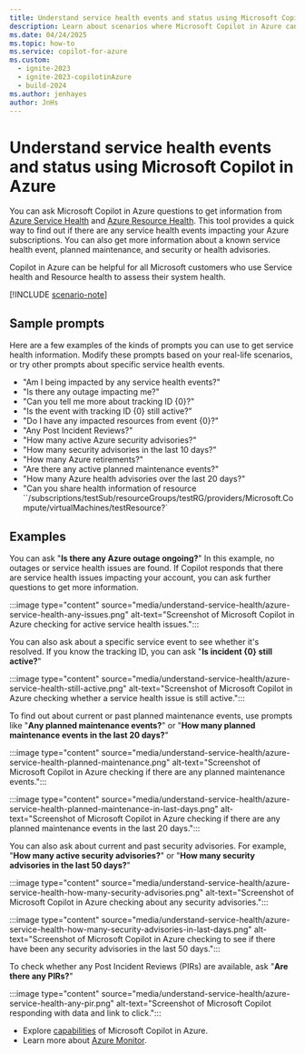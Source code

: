 ```yaml
---
title: Understand service health events and status using Microsoft Copilot in Azure
description: Learn about scenarios where Microsoft Copilot in Azure can provide information about service health events.
ms.date: 04/24/2025
ms.topic: how-to
ms.service: copilot-for-azure
ms.custom:
  - ignite-2023
  - ignite-2023-copilotinAzure
  - build-2024
ms.author: jenhayes
author: JnHs
---
```


# Understand service health events and status using Microsoft Copilot in Azure

You can ask Microsoft Copilot in Azure questions to get information from [Azure Service Health](/azure/service-health/overview) and [Azure Resource Health](/azure/service-health/resource-health-overview). This tool provides a quick way to find out if there are any service health events impacting your Azure subscriptions. You can also get more information about a known service health event, planned maintenance, and security or health advisories.

Copilot in Azure can be helpful for all Microsoft customers who use Service health and Resource health to assess their system health.

[!INCLUDE [scenario-note](includes/scenario-note.md)]

## Sample prompts

Here are a few examples of the kinds of prompts you can use to get service health information. Modify these prompts based on your real-life scenarios, or try other prompts about specific service health events.

- "Am I being impacted by any service health events?"
- "Is there any outage impacting me?"
- "Can you tell me more about tracking ID {0}?"
- "Is the event with tracking ID {0} still active?"
- "Do I have any impacted resources from event {0}?"
- "Any Post Incident Reviews?"
- "How many active Azure security advisories?"
- "How many security advisories in the last 10 days?"
- "How many Azure retirements?"
- "Are there any active planned maintenance events?"
- "How many Azure health advisories over the last 20 days?" 
- "Can you share health information of resource <br>``/subscriptions/testSub/resourceGroups/testRG/providers/Microsoft.Compute/virtualMachines/testResource?`

## Examples

You can ask "**Is there any Azure outage ongoing?**" In this example, no outages or service health issues are found. If Copilot responds that there are service health issues impacting your account, you can ask further questions to get more information.

:::image type="content" source="media/understand-service-health/azure-service-health-any-issues.png" alt-text="Screenshot of Microsoft Copilot in Azure checking for active service health issues.":::

You can also ask about a specific service event to see whether it's resolved. If you know the tracking ID, you can ask "**Is incident {0} still active?**"

:::image type="content" source="media/understand-service-health/azure-service-health-still-active.png" alt-text="Screenshot of Microsoft Copilot in Azure checking whether a service health issue is still active.":::

To find out about current or past planned maintenance events, use prompts like "**Any planned maintenance events?**" or "**How many planned maintenance events in the last 20 days?**"

:::image type="content" source="media/understand-service-health/azure-service-health-planned-maintenance.png" alt-text="Screenshot of Microsoft Copilot in Azure checking if there are any planned maintenance events.":::

:::image type="content" source="media/understand-service-health/azure-service-health-planned-maintenance-in-last-days.png" alt-text="Screenshot of Microsoft Copilot in Azure checking if there are any planned maintenance events in the last 20 days.":::

You can also ask about current and past security advisories. For example, "**How many active security advisories?**" or "**How many security advisories in the last 50 days?**"

:::image type="content" source="media/understand-service-health/azure-service-health-how-many-security-advisories.png" alt-text="Screenshot of Microsoft Copilot in Azure checking about any security advisories.":::

:::image type="content" source="media/understand-service-health/azure-service-health-how-many-security-advisories-in-last-days.png" alt-text="Screenshot of Microsoft Copilot in Azure checking to see if there have been any security advisories in the last 50 days.":::

To check whether any Post Incident Reviews (PIRs) are available, ask "**Are there any PIRs?**"

:::image type="content" source="media/understand-service-health/azure-service-health-any-pir.png" alt-text="Screenshot of Microsoft Copilot responding with data and link to click.":::

- Explore [capabilities](capabilities.md) of Microsoft Copilot in Azure.
- Learn more about [Azure Monitor](/azure/azure-monitor/).
